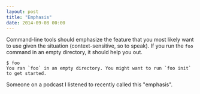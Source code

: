```yaml
---
layout: post
title: "Emphasis"
date: 2014-09-08 00:00
---
```


Command-line tools should emphasize the feature that you most likely want to use given the situation (context-sensitive, so to speak). If you run the `foo` command in an empty directory, it should help you out.

```
$ foo
You ran `foo` in an empty directory. You might want to run `foo init` to get started.
```

Someone on a podcast I listened to recently called this "emphasis".
